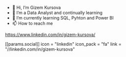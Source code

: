 - 👋 Hi, I’m Gizem Kursova
- 👀 I’m a Data Analyst and continually learning
- 🌱 I’m currently learning SQL, Pyhton and Power BI
- 📫 How to reach me 


https://www.linkedin.com/in/gizem-kursova/
<!---
kursova/kursova is a ✨ special ✨ repository because its `README.md` (this file) appears on your GitHub profile.
You can click the Preview link to take a look at your changes.
--->
[[params.social]]
    icon = "linkedin"
    icon_pack = "fa"
    link = "//linkedin.com/in/gizem-kursova"
